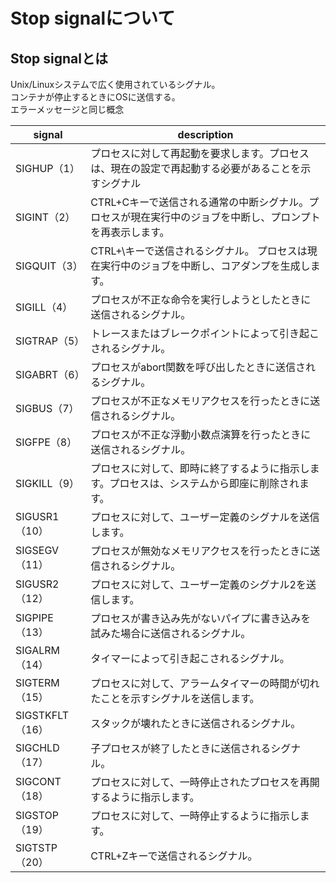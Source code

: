 # Stop signalについて

## Stop signalとは
Unix/Linuxシステムで広く使用されているシグナル。<br>
コンテナが停止するときにOSに送信する。<br>
エラーメッセージと同じ概念

| signal | description |
| --- | --- |
| SIGHUP（1） | プロセスに対して再起動を要求します。プロセスは、現在の設定で再起動する必要があることを示すシグナル|
| SIGINT（2） | CTRL+Cキーで送信される通常の中断シグナル。プロセスが現在実行中のジョブを中断し、プロンプトを再表示します。 |
| SIGQUIT（3） | CTRL+\キーで送信されるシグナル。 プロセスは現在実行中のジョブを中断し、コアダンプを生成します。|
| SIGILL（4） | プロセスが不正な命令を実行しようとしたときに送信されるシグナル。 |
| SIGTRAP（5） | トレースまたはブレークポイントによって引き起こされるシグナル。 |
| SIGABRT（6） | プロセスがabort関数を呼び出したときに送信されるシグナル。 |
| SIGBUS（7） | プロセスが不正なメモリアクセスを行ったときに送信されるシグナル。 |
| SIGFPE（8） | プロセスが不正な浮動小数点演算を行ったときに送信されるシグナル。 |
| SIGKILL（9） | プロセスに対して、即時に終了するように指示します。プロセスは、システムから即座に削除されます。 |
| SIGUSR1（10） | プロセスに対して、ユーザー定義のシグナルを送信します。 |
| SIGSEGV（11） | プロセスが無効なメモリアクセスを行ったときに送信されるシグナル。 |
| SIGUSR2（12） | プロセスに対して、ユーザー定義のシグナル2を送信します。 |
| SIGPIPE（13） | プロセスが書き込み先がないパイプに書き込みを試みた場合に送信されるシグナル。 |
| SIGALRM（14） | タイマーによって引き起こされるシグナル。 |
| SIGTERM（15） | プロセスに対して、アラームタイマーの時間が切れたことを示すシグナルを送信します。 |
| SIGSTKFLT（16） | スタックが壊れたときに送信されるシグナル。 |
| SIGCHLD（17） | 子プロセスが終了したときに送信されるシグナル。 |
| SIGCONT（18） | プロセスに対して、一時停止されたプロセスを再開するように指示します。 |
| SIGSTOP（19） | プロセスに対して、一時停止するように指示します。 |
| SIGTSTP（20） | CTRL+Zキーで送信されるシグナル。 |
